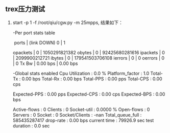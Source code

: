 ## trex压力测试

1. start -p 1 -f /root/qiu/cgw.py -m 25mpps, 结果如下：

   -Per port stats table

   ​      ports |   (link DOWN) 0 |               1

      opackets |               0 |   1050291821382
        obytes |               0 |  92425680281616
      ipackets |               0 |   2099900212721
        ibytes |               0 | 179541503706108
       ierrors |               0 |               0
       oerrors |               0 |               0
         Tx Bw |       0.00  bps |       0.00  bps

   -Global stats enabled
    Cpu Utilization : 0.0  %
    Platform_factor : 1.0
    Total-Tx        :       0.00  bps
    Total-Rx        :       0.00  bps
    Total-PPS       :       0.00  pps
    Total-CPS       :       0.00  cps

    Expected-PPS    :       0.00  pps
    Expected-CPS    :       0.00  cps
    Expected-BPS    :       0.00  bps

    Active-flows    :        0  Clients :        0   Socket-util : 0.0000 %
    Open-flows      :        0  Servers :        0   Socket :        0 Socket/Clients :  -nan
    Total_queue_full : 585435287417
    drop-rate       :       0.00  bps
    current time    : 79926.9 sec
    test duration   : 0.0 sec